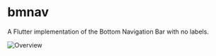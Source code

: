 # bmnav

A Flutter implementation of the Bottom Navigation Bar with no labels. 

![Overview](https://raw.githubusercontent.com/edwnjos/bmnav/master/example/example.gif)